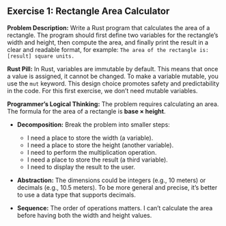 ## Exercise 1: Rectangle Area Calculator

**Problem Description:**
Write a Rust program that calculates the area of a rectangle. The program should first define two variables for the rectangle’s width and height, then compute the area, and finally print the result in a clear and readable format, for example:
`The area of the rectangle is: [result] square units.`

**Rust Pill:**
In Rust, variables are immutable by default. This means that once a value is assigned, it cannot be changed. To make a variable mutable, you use the `mut` keyword. This design choice promotes safety and predictability in the code. For this first exercise, we don’t need mutable variables.

**Programmer’s Logical Thinking:**
The problem requires calculating an area. The formula for the area of a rectangle is **base × height**.

* **Decomposition:** Break the problem into smaller steps:

  * I need a place to store the width (a variable).
  * I need a place to store the height (another variable).
  * I need to perform the multiplication operation.
  * I need a place to store the result (a third variable).
  * I need to display the result to the user.

* **Abstraction:** The dimensions could be integers (e.g., 10 meters) or decimals (e.g., 10.5 meters). To be more general and precise, it’s better to use a data type that supports decimals.

* **Sequence:** The order of operations matters. I can’t calculate the area before having both the width and height values.
